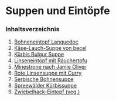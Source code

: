 Suppen und Eintöpfe
===================

### Inhaltsverzeichnis 

1. [Bohneneintopf Languedoc](Bohneneintopf-Languedoc.md)
1. [Käse-Lauch-Suppe von becel](Käse-Lauch-Suppe.md)
2. [Kürbis Bulgur Suppe](Kürbis-Bulgur-Suppe.md)
3. [Linseneintopf mit Räuchertofu](Linseneintopf-mit-Räuchertofu.md)
4. [Minestrone nach Jamie Oliver](Minestrone-nach-Jamie.md)
5. [Rote Linsensuppe mit Curry](Rote-Linsensuppe-mit-Curry.md)
6. [Serbische Bohnensuppe](Serbische-Bohnensuppe.md)
7. [Spreewälder Kürbissuppe](Spreewälder-Kürbissuppe.md)
8. [Zwiebelhack-Eintopf (veg.)](Zwiebelhack-Eintopf-vegetarisch.md)

　  

